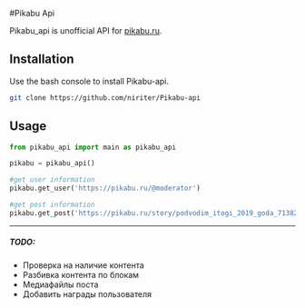 #Pikabu Api

Pikabu_api is unofficial API for [pikabu.ru]('https://pikabu.ru').


## Installation

Use the bash console to install Pikabu-api.

```bash
git clone https://github.com/niriter/Pikabu-api
```

## Usage
```python
from pikabu_api import main as pikabu_api

pikabu = pikabu_api()

#get user information
pikabu.get_user('https://pikabu.ru/@moderator')

#get post information
pikabu.get_post('https://pikabu.ru/story/podvodim_itogi_2019_goda_7138233')
```
---

##### TODO:
- Проверка на наличие контента 
- Разбивка контента по блокам
- Медиафайлы поста
- Добавить награды пользователя